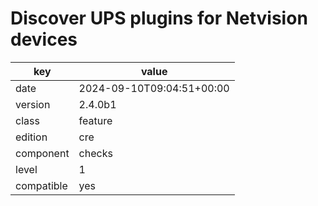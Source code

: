 [//]: # (werk v2)
# Discover UPS plugins for Netvision devices

key        | value
---------- | ---
date       | 2024-09-10T09:04:51+00:00
version    | 2.4.0b1
class      | feature
edition    | cre
component  | checks
level      | 1
compatible | yes


